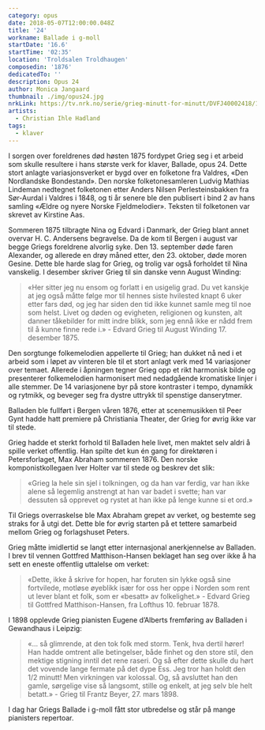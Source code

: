 ```yaml
---
category: opus
date: 2018-05-07T12:00:00.048Z
title: '24'
workname: Ballade i g-moll
startDate: '16.6'
startTime: '02:35'
location: 'Troldsalen Troldhaugen'
composedin: '1876'
dedicatedTo: ''
description: Opus 24
author: Monica Jangaard
thumbnail: ./img/opus24.jpg
nrkLink: https://tv.nrk.no/serie/grieg-minutt-for-minutt/DVFJ40002418/15-06-2018
artists:
  - Christian Ihle Hadland
tags:
  - klaver
---
```

I sorgen over foreldrenes død høsten 1875 fordypet Grieg seg i et arbeid som skulle resultere i hans største verk for klaver, Ballade, opus 24. Dette stort anlagte variasjonsverket er bygd over en folketone fra Valdres, «Den Nordlandske Bondestand». Den norske folketonesamleren Ludvig Mathias Lindeman nedtegnet folketonen etter Anders Nilsen Perlesteinsbakken fra Sør-Aurdal i Valdres i 1848, og ti år senere ble den publisert i bind 2 av hans samling «Ældre og nyere Norske Fjeldmelodier». Teksten til folketonen var skrevet av Kirstine Aas.  

Sommeren 1875 tilbragte Nina og Edvard i Danmark, der Grieg blant annet overvar H. C. Andersens begravelse. Da de kom til Bergen i august var begge Griegs foreldrene alvorlig syke. Den 13. september døde faren Alexander, og allerede en drøy måned etter, den 23. oktober, døde moren Gesine. Dette ble harde slag for Grieg, og trolig var også forholdet til Nina vanskelig. I desember skriver Grieg til sin danske venn August Winding:

> «Her sitter jeg nu ensom og forlatt i en usigelig grad. Du vet kanskje at jeg også måtte følge mor til hennes siste hvilested knapt 6 uker etter fars død, og jeg har siden den tid ikke kunnet samle meg til noe som helst. Livet og døden og evigheten, religionen og kunsten, alt danner tåkebilder for mitt indre blikk, som jeg ennå ikke er nådd frem til å kunne finne rede i.» - Edvard Grieg til August Winding 17. desember 1875.

Den sorgtunge folkemelodien appellerte til Grieg; han dukket nå ned i et arbeid som i løpet av vinteren ble til et stort anlagt verk med 14 variasjoner over temaet. Allerede i åpningen tegner Grieg opp et rikt harmonisk bilde og presenterer folkemelodien harmonisert med nedadgående kromatiske linjer i alle stemmer. De 14 variasjonene byr på store kontraster i tempo, dynamikk og rytmikk, og beveger seg fra dystre uttrykk til spenstige danserytmer.  

Balladen ble fullført i Bergen våren 1876, etter at scenemusikken til Peer Gynt hadde hatt premiere på Christiania Theater, der Grieg for øvrig ikke var til stede.  

Grieg hadde et sterkt forhold til Balladen hele livet, men maktet selv aldri å spille verket offentlig. Han spilte det kun én gang for direktøren i Petersforlaget, Max Abraham sommeren 1876. Den norske komponistkollegaen Iver Holter var til stede og beskrev det slik:

> «Grieg la hele sin sjel i tolkningen, og da han var ferdig, var han ikke alene så legemlig anstrengt at han var badet i svette; han var dessuten så opprevet og rystet at han ikke på lenge kunne si et ord.»

Til Griegs overraskelse ble Max Abraham grepet av verket, og bestemte seg straks for å utgi det. Dette ble for øvrig starten på et tettere samarbeid mellom Grieg og forlagshuset Peters.

Grieg måtte imidlertid se langt etter internasjonal anerkjennelse av Balladen. I brev til vennen Gottfred Matthison-Hansen beklaget han seg over ikke å ha sett en eneste offentlig uttalelse om verket:

> «Dette, ikke å skrive for hopen, har foruten sin lykke også sine fortvilede, motløse øyeblikk især for oss her oppe i Norden som rent ut lever blant et folk, som er «besatt» av folkelighet.» - Edvard Grieg til Gottfred Matthison-Hansen, fra Lofthus 10. februar 1878.

I 1898 opplevde Grieg pianisten Eugene d’Alberts fremføring av Balladen i Gewandhaus i Leipzig:

> «… så glimrende, at den tok folk med storm. Tenk, hva dertil hører! Han hadde omtrent alle betingelser, både finhet og den store stil, den mektige stigning inntil det rene raseri. Og så efter dette skulle du hørt det vovende lange fermate på det dype Ess. Jeg tror han holdt den 1/2 minutt! Men virkningen var kolossal. Og, så avsluttet han den gamle, sørgelige vise så langsomt, stille og enkelt, at jeg selv ble helt betatt.» - Grieg til Frantz Beyer, 27. mars 1898.

I dag har Griegs Ballade i g-moll fått stor utbredelse og står på mange pianisters repertoar.
